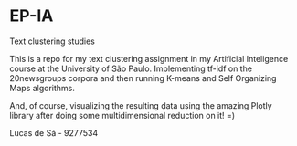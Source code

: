 # EP-IA
Text clustering studies

This is a repo for my text clustering assignment in my Artificial Inteligence course at the University of São Paulo.
Implementing tf-idf on the 20newsgroups corpora and then running K-means and Self Organizing Maps algorithms. 

And, of course, visualizing the resulting data using the amazing Plotly library after doing some multidimensional reduction on it! =)

Lucas de Sá - 9277534
